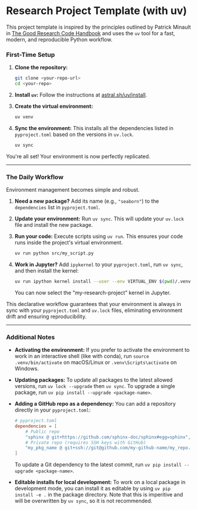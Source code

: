 # Research Project Template (with uv)

This project template is inspired by the principles outlined by Patrick Minault in [The Good Research Code Handbook](https://goodresearch.dev) and uses the `uv` tool for a fast, modern, and reproducible Python workflow.

### First-Time Setup

1.  **Clone the repository:**
    ```bash
    git clone <your-repo-url>
    cd <your-repo>
    ```

2.  **Install `uv`:**
    Follow the instructions at [astral.sh/uv/install](https://docs.astral.sh/uv/getting-started/installation).

3.  **Create the virtual environment:**
    ```bash
    uv venv
    ```

4.  **Sync the environment:**
    This installs all the dependencies listed in `pyproject.toml` based on the versions in `uv.lock`.
    ```bash
    uv sync
    ```

You're all set! Your environment is now perfectly replicated.

---

### The Daily Workflow

Environment management becomes simple and robust.

1.  **Need a new package?** Add its name (e.g., `"seaborn"`) to the `dependencies` list in `pyproject.toml`.

2.  **Update your environment:** Run `uv sync`. This will update your `uv.lock` file and install the new package.

3.  **Run your code:** Execute scripts using `uv run`. This ensures your code runs inside the project's virtual environment.
    ```bash
    uv run python src/my_script.py
    ```

4.  **Work in Jupyter?** Add `ipykernel` to your `pyproject.toml`, run `uv sync`, and then install the kernel:
    ```bash
    uv run ipython kernel install --user --env VIRTUAL_ENV $(pwd)/.venv --name="my-research-project""
    ```
    You can now select the "my-research-project" kernel in Jupyter.

This declarative workflow guarantees that your environment is always in sync with your `pyproject.toml` and `uv.lock` files, eliminating environment drift and ensuring reproducibility.

---

### Additional Notes

- **Activating the environment:** If you prefer to activate the environment to work in an interactive shell (like with conda), run `source .venv/bin/activate` on macOS/Linux or `.venv\Scripts\activate` on Windows.

- **Updating packages:** To update all packages to the latest allowed versions, run `uv lock --upgrade` then `uv sync`. To upgrade a single package, run `uv pip install --upgrade <package-name>`.

- **Adding a GitHub repo as a dependency:** You can add a repository directly in your `pyproject.toml`:
    ```toml
    # pyproject.toml
    dependencies = [
        # Public repo
        "sphinx @ git+https://github.com/sphinx-doc/sphinx#egg=sphinx",
        # Private repo (requires SSH keys with GitHub)
        "my_pkg_name @ git+ssh://git@github.com/my-github-name/my_repo.git"
    ]
    ```
    To update a Git dependency to the latest commit, run `uv pip install --upgrade <package-name>`.

- **Editable installs for local development:** To work on a local package in development mode, you can install it as editable by using `uv pip install -e .` in the package directory. Note that this is imperitive and will be overwritten by `uv sync`, so it is not recommended.



